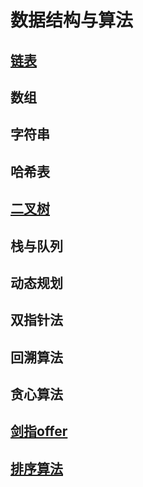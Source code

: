 # 数据结构与算法

## [链表](./链表/README.md)

## 数组

## 字符串

## 哈希表

## [二叉树](./二叉树/README.md)

## 栈与队列

## 动态规划

## 双指针法

## 回溯算法

## 贪心算法

## [剑指offer](./剑指offer/README.md)

## [排序算法](./排序算法/README.md)